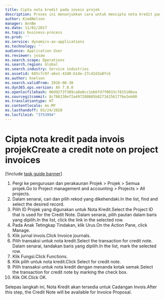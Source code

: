 ```yaml
---
title: Cipta nota kredit pada invois projek
description: Proses ini menunjukkan cara untuk mencipta nota kredit pada invois projek yang telah diposkan.
author: KimANelson
manager: AnnBe
ms.date: 11/01/2017
ms.topic: business-process
ms.prod: ''
ms.service: dynamics-ax-applications
ms.technology: ''
audience: Application User
ms.reviewer: josaw
ms.search.scope: Operations
ms.search.region: Global
ms.search.industry: Service industries
ms.assetid: 685c7c97-a6e1-43d0-b14e-27c42d3a0fcb
ms.author: knelson
ms.search.validFrom: 2016-06-30
ms.dyn365.ops.version: AX 7.0.0
ms.openlocfilehash: 08d92f3f309ca0e8cc1eb6fd7f0033c7815106ea
ms.sourcegitcommit: 8c786230ef2a497280885b827162561776e2eb00
ms.translationtype: HT
ms.contentlocale: ms-MY
ms.lasthandoff: 03/24/2020
ms.locfileid: "3753994"
---
```

# <a name="create-a-credit-note-on-project-invoices"></a><span data-ttu-id="97ff6-103">Cipta nota kredit pada invois projek</span><span class="sxs-lookup"><span data-stu-id="97ff6-103">Create a credit note on project invoices</span></span>

[!include [task guide banner](../../includes/task-guide-banner.md)]

1. <span data-ttu-id="97ff6-104">Pergi ke pengurusan dan perakaunan Projek > Projek > Semua projek.</span><span class="sxs-lookup"><span data-stu-id="97ff6-104">Go to Project management and accounting > Projects > All projects.</span></span> 
2. <span data-ttu-id="97ff6-105">Dalam senarai, cari dan pilih rekod yang dikehendaki.</span><span class="sxs-lookup"><span data-stu-id="97ff6-105">In the list, find and select the desired record.</span></span> 
3. <span data-ttu-id="97ff6-106">Pilih ID Projek yang digunakan untuk Nota Kredit.</span><span class="sxs-lookup"><span data-stu-id="97ff6-106">Select the Project ID that is used for the Credit Note.</span></span> <span data-ttu-id="97ff6-107">Dalam senarai, pilih pautan dalam baris yang dipilih.</span><span class="sxs-lookup"><span data-stu-id="97ff6-107">In the list, click the link in the selected row.</span></span> 
4. <span data-ttu-id="97ff6-108">Pada Anak Tetingkap Tindakan, klik Urus.</span><span class="sxs-lookup"><span data-stu-id="97ff6-108">On the Action Pane, click Manage.</span></span> 
5. <span data-ttu-id="97ff6-109">Klik jurnal invois.</span><span class="sxs-lookup"><span data-stu-id="97ff6-109">Click Invoice journals.</span></span> 
6. <span data-ttu-id="97ff6-110">Pilih transaksi untuk nota kredit.</span><span class="sxs-lookup"><span data-stu-id="97ff6-110">Select the transaction for credit note.</span></span> <span data-ttu-id="97ff6-111">Dalam senarai, tandakan baris yang dipilih.</span><span class="sxs-lookup"><span data-stu-id="97ff6-111">In the list, mark the selected row.</span></span> 
7. <span data-ttu-id="97ff6-112">Klik Fungsi.</span><span class="sxs-lookup"><span data-stu-id="97ff6-112">Click Functions.</span></span> 
8. <span data-ttu-id="97ff6-113">Klik pilih untuk nota kredit.</span><span class="sxs-lookup"><span data-stu-id="97ff6-113">Click Select for credit note.</span></span> 
9. <span data-ttu-id="97ff6-114">Pilih transaksi untuk nota kredit dengan menanda kotak semak.</span><span class="sxs-lookup"><span data-stu-id="97ff6-114">Select the transaction for credit note by marking the check box.</span></span>
10. <span data-ttu-id="97ff6-115">Klik OK.</span><span class="sxs-lookup"><span data-stu-id="97ff6-115">Click OK.</span></span> 

<span data-ttu-id="97ff6-116">Selepas langkah ini, Nota Kredit akan tersedia untuk Cadangan Invois.</span><span class="sxs-lookup"><span data-stu-id="97ff6-116">After this step, the Credit Note will be available for Invoice Proposal.</span></span>
